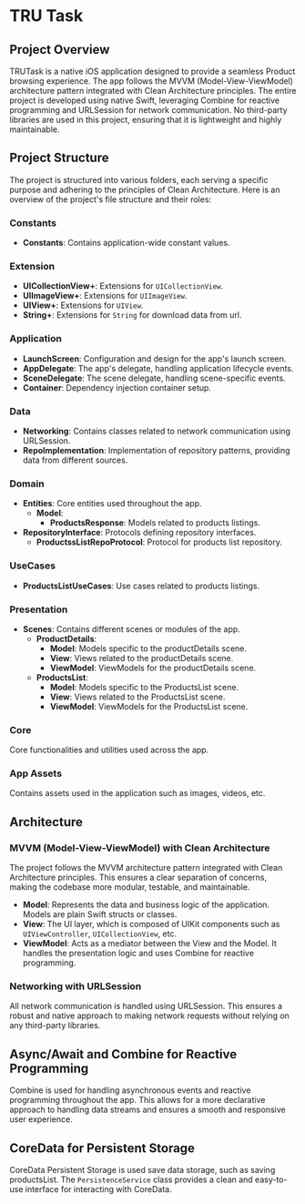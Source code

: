 # TRU Task

## Project Overview
TRUTask is a native iOS application designed to provide a seamless Product browsing experience. The app follows the MVVM (Model-View-ViewModel) architecture pattern integrated with Clean Architecture principles. The entire project is developed using native Swift, leveraging Combine for reactive programming and URLSession for network communication. No third-party libraries are used in this project, ensuring that it is lightweight and highly maintainable.

## Project Structure
The project is structured into various folders, each serving a specific purpose and adhering to the principles of Clean Architecture. Here is an overview of the project's file structure and their roles:

### Constants
- **Constants**: Contains application-wide constant values.

### Extension
- **UICollectionView+**: Extensions for `UICollectionView`.
- **UIImageView+**: Extensions for `UIImageView`.
- **UIView+**: Extensions for `UIView`.
- **String+**: Extensions for `String` for download data from url.

### Application
- **LaunchScreen**: Configuration and design for the app's launch screen.
- **AppDelegate**: The app's delegate, handling application lifecycle events.
- **SceneDelegate**: The scene delegate, handling scene-specific events.
- **Container**: Dependency injection container setup.

### Data
- **Networking**: Contains classes related to network communication using URLSession.
- **RepoImplementation**: Implementation of repository patterns, providing data from different sources.

### Domain
- **Entities**: Core entities used throughout the app.
  - **Model**:
    - **ProductsResponse**: Models related to products listings.
- **RepositoryInterface**: Protocols defining repository interfaces.
  - **ProductssListRepoProtocol**: Protocol for products list repository.

### UseCases
- **ProductsListUseCases**: Use cases related to products listings.

### Presentation
- **Scenes**: Contains different scenes or modules of the app.
  - **ProductDetails**:
    - **Model**: Models specific to the productDetails scene.
    - **View**: Views related to the productDetails scene.
    - **ViewModel**: ViewModels for the productDetails scene.
  - **ProductsList**:
    - **Model**: Models specific to the ProductsList scene.
    - **View**: Views related to the ProductsList scene.
    - **ViewModel**: ViewModels for the ProductsList scene.

### Core
Core functionalities and utilities used across the app.

### App Assets
Contains assets used in the application such as images, videos, etc.

## Architecture
### MVVM (Model-View-ViewModel) with Clean Architecture
The project follows the MVVM architecture pattern integrated with Clean Architecture principles. This ensures a clear separation of concerns, making the codebase more modular, testable, and maintainable.

- **Model**: Represents the data and business logic of the application. Models are plain Swift structs or classes.
- **View**: The UI layer, which is composed of UIKit components such as `UIViewController`, `UICollectionView`, etc.
- **ViewModel**: Acts as a mediator between the View and the Model. It handles the presentation logic and uses Combine for reactive programming.

### Networking with URLSession
All network communication is handled using URLSession. This ensures a robust and native approach to making network requests without relying on any third-party libraries.

## Async/Await and Combine for Reactive Programming
Combine is used for handling asynchronous events and reactive programming throughout the app. This allows for a more declarative approach to handling data streams and ensures a smooth and responsive user experience.

## CoreData for Persistent Storage
CoreData Persistent Storage is used save data storage, such as saving productsList. The `PersistenceService` class provides a clean and easy-to-use interface for interacting with CoreData.
